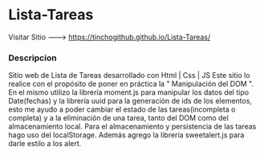 # Lista-Tareas

Visitar Sitio ---> https://tinchogithub.github.io/Lista-Tareas/

### Descripcion

Sitio web de Lista de Tareas desarrollado con Html | Css | JS
Este sitio lo realice con el propósito de poner en práctica la " Manipulación del DOM ". En el mismo utilizo la librería moment.js para manipular los datos del tipo Date(fechas) y la librería uuid para la generación de ids de los elementos, esto me ayudo a poder cambiar el estado de las tareas(incompleta o completa) y a la eliminación de una tarea, tanto del DOM como del almacenamiento local. Para el almacenamiento y persistencia de las tareas hago uso del localStorage. Además agrego la librería sweetalert.js para darle estilo a los alert.
